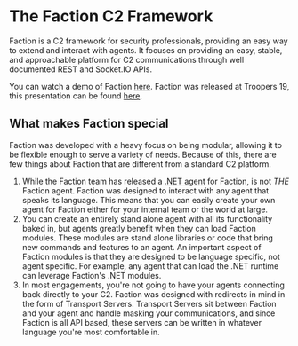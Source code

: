 # The Faction C2 Framework

Faction is a C2 framework for security professionals, providing an easy way to extend and interact with agents. It focuses on providing an easy, stable, and approachable platform for C2 communications through well documented REST and Socket.IO APIs.

You can watch a demo of Faction [here](https://www.youtube.com/watch?v=gETAhgBJabI). Faction was released at Troopers 19, this presentation can be found [here](https://www.youtube.com/watch?v=NuAz6cfuEe4).

## What makes Faction special

Faction was developed with a heavy focus on being modular, allowing it to be flexible enough to serve a variety of needs. Because of this, there are few things about Faction that are different from a standard C2 platform.

1. While the Faction team has released a [.NET agent](https://github.com/maraudershell/Marauder) for Faction, is not _THE_ Faction agent. Faction was designed to interact with any agent that speaks its language. This means that you can easily create your own agent for Faction either for your internal team or the world at large.
2. You can create an entirely stand alone agent with all its functionality baked in, but agents greatly benefit when they can load Faction modules. These modules are stand alone libraries or code that bring new commands and features to an agent. An important aspect of Faction modules is that they are designed to be language specific, not agent specific. For example, any agent that can load the .NET runtime can leverage Faction's .NET modules.
3. In most engagements, you're not going to have your agents connecting back directly to your C2. Faction was designed with redirects in mind in the form of Transport Servers. Transport Servers sit between Faction and your agent and handle masking your communications, and since Faction is all API based, these servers can be written in whatever language you're most comfortable in.

